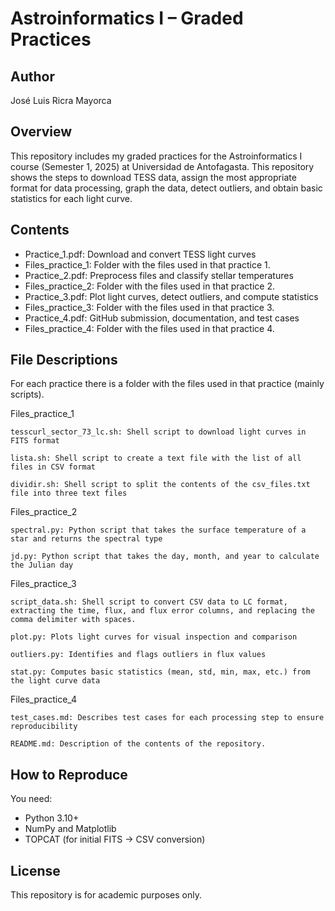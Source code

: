 # Astroinformatics I – Graded Practices

## Author
José Luis Ricra Mayorca

## Overview
This repository includes my graded practices for the Astroinformatics I course (Semester 1, 2025) at Universidad de Antofagasta. This repository shows the steps to download TESS data, assign the most appropriate format for data processing, graph the data, detect outliers, and obtain basic statistics for each light curve.

## Contents
- Practice_1.pdf: Download and convert TESS light curves
- Files_practice_1: Folder with the files used in that practice 1.
- Practice_2.pdf: Preprocess files and classify stellar temperatures
- Files_practice_2: Folder with the files used in that practice 2.
- Practice_3.pdf: Plot light curves, detect outliers, and compute statistics
- Files_practice_3: Folder with the files used in that practice 3.
- Practice_4.pdf: GitHub submission, documentation, and test cases
- Files_practice_4: Folder with the files used in that practice 4.

## File Descriptions
For each practice there is a folder with the files used in that practice (mainly scripts).

Files_practice_1

    tesscurl_sector_73_lc.sh: Shell script to download light curves in FITS format
    
    lista.sh: Shell script to create a text file with the list of all files in CSV format
    
    dividir.sh: Shell script to split the contents of the csv_files.txt file into three text files

Files_practice_2

    spectral.py: Python script that takes the surface temperature of a star and returns the spectral type
    
    jd.py: Python script that takes the day, month, and year to calculate the Julian day

Files_practice_3 

    script_data.sh: Shell script to convert CSV data to LC format, extracting the time, flux, and flux error columns, and replacing the comma delimiter with spaces.
    
    plot.py: Plots light curves for visual inspection and comparison
    
    outliers.py: Identifies and flags outliers in flux values
    
    stat.py: Computes basic statistics (mean, std, min, max, etc.) from the light curve data  

Files_practice_4 

    test_cases.md: Describes test cases for each processing step to ensure reproducibility
    
    README.md: Description of the contents of the repository.

## How to Reproduce
You need:
- Python 3.10+
- NumPy and Matplotlib
- TOPCAT (for initial FITS → CSV conversion)

## License
This repository is for academic purposes only.
